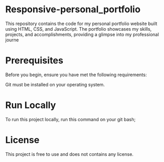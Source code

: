 # Responsive-personal_portfolio
This repository contains the code for my personal portfolio website built using HTML, CSS, and JavaScript. The portfolio showcases my skills, projects, and accomplishments, providing a glimpse into my professional journe


# Prerequisites
Before you begin, ensure you have met the following requirements: 
 
Git must be installed on your operating system.

# Run Locally
To run this project locally, run this command on your git bash;

# License
This project is free to use and does not contains any license.
